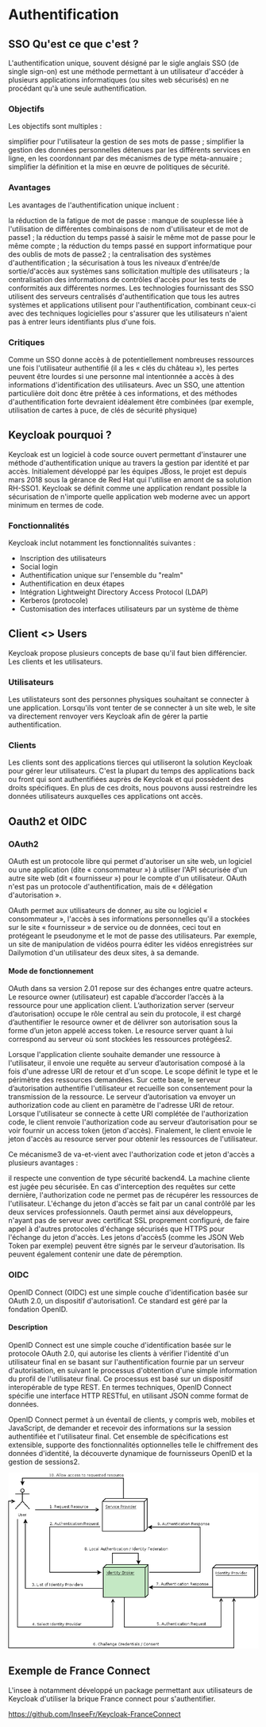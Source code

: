 # Authentification

## SSO Qu'est ce que c'est ?

L'authentification unique, souvent désigné par le sigle anglais SSO (de single sign-on) est une méthode permettant à un utilisateur d'accéder à plusieurs applications informatiques (ou sites web sécurisés) en ne procédant qu'à une seule authentification.

### Objectifs
Les objectifs sont multiples :

simplifier pour l'utilisateur la gestion de ses mots de passe ;
simplifier la gestion des données personnelles détenues par les différents services en ligne, en les coordonnant par des mécanismes de type méta-annuaire ;
simplifier la définition et la mise en œuvre de politiques de sécurité.

### Avantages
Les avantages de l'authentification unique incluent :

la réduction de la fatigue de mot de passe : manque de souplesse liée à l'utilisation de différentes combinaisons de nom d'utilisateur et de mot de passe1 ;
la réduction du temps passé à saisir le même mot de passe pour le même compte ;
la réduction du temps passé en support informatique pour des oublis de mots de passe2 ;
la centralisation des systèmes d'authentification ;
la sécurisation à tous les niveaux d'entrée/de sortie/d'accès aux systèmes sans sollicitation multiple des utilisateurs ;
la centralisation des informations de contrôles d'accès pour les tests de conformités aux différentes normes.
Les technologies fournissant des SSO utilisent des serveurs centralisés d'authentification que tous les autres systèmes et applications utilisent pour l'authentification, combinant ceux-ci avec des techniques logicielles pour s'assurer que les utilisateurs n'aient pas à entrer leurs identifiants plus d'une fois.

### Critiques
Comme un SSO donne accès à de potentiellement nombreuses ressources une fois l'utilisateur authentifié (il a les « clés du château »), les pertes peuvent être lourdes si une personne mal intentionnée a accès à des informations d'identification des utilisateurs. Avec un SSO, une attention particulière doit donc être prêtée à ces informations, et des méthodes d'authentification forte devraient idéalement être combinées (par exemple, utilisation de cartes à puce, de clés de sécurité physique)


## Keycloak pourquoi ?

Keycloak est un logiciel à code source ouvert permettant d'instaurer une méthode d'authentification unique au travers la gestion par identité et par accès. Initialement développé par les équipes JBoss, le projet est depuis mars 2018 sous la gérance de Red Hat qui l'utilise en amont de sa solution RH-SSO1. Keycloak se définit comme une application rendant possible la sécurisation de n'importe quelle application web moderne avec un apport minimum en termes de code.

### Fonctionnalités
Keycloak inclut notamment les fonctionnalités suivantes :

- Inscription des utilisateurs
- Social login
- Authentification unique sur l'ensemble du "realm"
- Authentification en deux étapes
- Intégration Lightweight Directory Access Protocol (LDAP)
- Kerberos (protocole)
- Customisation des interfaces utilisateurs par un système de thème

## Client <> Users

Keycloak propose plusieurs concepts de base qu'il faut bien différencier. Les clients et les utilisateurs. 

### Utilisateurs

Les utilistateurs sont des personnes physiques souhaitant se connecter à une application. Lorsqu'ils vont tenter de se connecter à un site web, le site va directement renvoyer vers Keycloak afin de gérer la partie authentification. 

### Clients

Les clients sont des applications tierces qui utiliseront la solution Keycloak pour gérer leur utilisateurs. C'est la plupart du temps des applications back ou front qui sont authentifiées auprès de Keycloak et qui possèdent des droits spécifiques. En plus de ces droits, nous pouvons aussi restreindre les données utilisateurs auxquelles ces applications ont accès.

## Oauth2 et OIDC

### OAuth2

OAuth est un protocole libre qui permet d'autoriser un site web, un logiciel ou une application (dite « consommateur ») à utiliser l'API sécurisée d'un autre site web (dit « fournisseur ») pour le compte d'un utilisateur. OAuth n'est pas un protocole d'authentification, mais de « délégation d'autorisation ».

OAuth permet aux utilisateurs de donner, au site ou logiciel « consommateur », l'accès à ses informations personnelles qu'il a stockées sur le site « fournisseur » de service ou de données, ceci tout en protégeant le pseudonyme et le mot de passe des utilisateurs. Par exemple, un site de manipulation de vidéos pourra éditer les vidéos enregistrées sur Dailymotion d'un utilisateur des deux sites, à sa demande.

#### Mode de fonctionnement 

OAuth dans sa version 2.01 repose sur des échanges entre quatre acteurs. Le resource owner (utilisateur) est capable d’accorder l’accès à la ressource pour une application client. L’authorization server (serveur d’autorisation) occupe le rôle central au sein du protocole, il est chargé d’authentifier le resource owner et de délivrer son autorisation sous la forme d’un jeton appelé access token. Le resource server quant à lui correspond au serveur où sont stockées les ressources protégées2.

Lorsque l'application cliente souhaite demander une ressource à l'utilisateur, il envoie une requête au serveur d’autorisation composé à la fois d'une adresse URI de retour et d'un scope. Le scope définit le type et le périmètre des ressources demandées. Sur cette base, le serveur d’autorisation authentifie l'utilisateur et recueille son consentement pour la transmission de la ressource. Le serveur d’autorisation va envoyer un authorization code au client en paramètre de l'adresse URI de retour. Lorsque l'utilisateur se connecte à cette URI complétée de l'authorization code, le client renvoie l'authorization code au serveur d’autorisation pour se voir fournir un access token (jeton d'accès). Finalement, le client envoie le jeton d'accès au resource server pour obtenir les ressources de l'utilisateur.

Ce mécanisme3 de va-et-vient avec l'authorization code et jeton d'accès a plusieurs avantages :

il respecte une convention de type sécurité backend4. La machine cliente est jugée peu sécurisée. En cas d'interception des requêtes sur cette dernière, l'authorization code ne permet pas de récupérer les ressources de l'utilisateur. L'échange du jeton d'accès se fait par un canal contrôlé par les deux services professionnels.
Oauth permet ainsi aux développeurs, n'ayant pas de serveur avec certificat SSL proprement configuré, de faire appel à d'autres protocoles d'échange sécurisés que HTTPS pour l'échange du jeton d'accès.
Les jetons d'accès5 (comme les JSON Web Token par exemple) peuvent être signés par le serveur d’autorisation. Ils peuvent également contenir une date de péremption.

### OIDC

OpenID Connect (OIDC) est une simple couche d'identification basée sur OAuth 2.0, un dispositif d'autorisation1. Ce standard est géré par la fondation OpenID.

#### Description
OpenID Connect est une simple couche d'identification basée sur le protocole OAuth 2.0, qui autorise les clients à vérifier l'identité d'un utilisateur final en se basant sur l'authentification fournie par un serveur d'autorisation, en suivant le processus d'obtention d'une simple information du profil de l'utilisateur final. Ce processus est basé sur un dispositif interopérable de type REST. En termes techniques, OpenID Connect spécifie une interface HTTP RESTful, en utilisant JSON comme format de données.

OpenID Connect permet à un éventail de clients, y compris web, mobiles et JavaScript, de demander et recevoir des informations sur la session authentifiée et l'utilisateur final. Cet ensemble de spécifications est extensible, supporte des fonctionnalités optionnelles telle le chiffrement des données d'identité, la découverte dynamique de fournisseurs OpenID et la gestion de sessions2.

![test](identity_broker_flow.png)

## Exemple de France Connect

L'insee à notamment développé un package permettant aux utilisateurs de Keycloak d'utiliser la brique France connect pour s'authentifier.

https://github.com/InseeFr/Keycloak-FranceConnect
